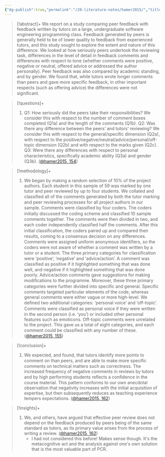 ```yaml
---
{"dg-publish":true,"permalink":"/20-literature-notes/hamer2015/","title":"A comparison of peer and tutor feedback","tags":["peer-assessment","computer-science"],"noteIcon":"","created":"2024.08.30 17:33","updated":"2024.09.09 16:17"}
---
```



> [!abstract]+
> We report on a study comparing peer feedback with feedback written by tutors on a large, undergraduate software engineering programming class. Feedback generated by peers is generally held to be of lower quality to feedback from experienced tutors, and this study sought to explore the extent and nature of this difference. We looked at how seriously peers undertook the reviewing task, differences in the level of detail in feedback comments and differences with respect to tone (whether comments were positive, negative or neutral, offered advice or addressed the author personally). Peer feedback was also compared by academic standing, and by gender. We found that, while tutors wrote longer comments than peers and gave more speciﬁc feedback, in other important respects (such as offering advice) the differences were not signiﬁcant.

> [!questions]+
>
> 1. Q1: How seriously did the peers take their responsibilities? We consider this with respect to the number of comment boxes completed (Q1a) and the length of the comments (Q1b). Q2: Was there any difference between the peers’ and tutors’ reviewing? We consider this with respect to the general/speciﬁc dimension (Q2a), with respect to the positive/negative/neutral/advice/personal/off-topic dimension (Q2b) and with respect to the marks given (Q2c). Q3: Were there any differences with respect to personal characteristics, speciﬁcally academic ability (Q3a) and gender (Q3b). ([@hamer2015, 154](zotero://open-pdf/library/items/KRA62WPC?page=4&annotation=MYAT6IG8))

> [!methodology]+
>
> 1. We began by making a random selection of 10% of the project authors. Each student in this sample of 59 was marked by one tutor and peer reviewed by up to four students. We collated and classiﬁed all of the comments generated by both the tutor marking and peer reviewing processes for all project authors in our sample. Comments were classiﬁed by four coders. The coders initially discussed the coding scheme and classiﬁed 10 sample comments together. The comments were then divided in two, and each coder independently classiﬁed half the comments. After this initial classiﬁcation, the coders paired up and compared their results, coming to a consensus decision on any differences. Comments were assigned uniform anonymous identiﬁers, so the coders were not aware of whether a comment was written by a tutor or a student. The three primary categories for classiﬁcation were ‘positive’, ‘negative’ and ‘advice/action’. A comment was classiﬁed as positive if it highlighted something that was done well, and negative if it highlighted something that was done poorly. Advice/action comments gave suggestions for making modiﬁcations to the programme. Moreover, these three primary categories were further divided into speciﬁc and general. Speciﬁc comments targeted particular elements of the code, whereas general comments were either vague or more high-level. We deﬁned two additional categories: ‘personal voice’ and ‘off-topic’. Comments were classiﬁed as personal voice if they were written in the second person (i.e. ‘you’) or included other personal features such as emoticons. Off-topic comments were unrelated to the project. This gave us a total of eight categories, and each comment could be classiﬁed with any number of these. ([@hamer2015, 155](zotero://open-pdf/library/items/KRA62WPC?page=5&annotation=ZM4KGM9P))

> [!conclusion]+
>
> 1. We expected, and found, that tutors identify more points to comment on than peers, and are able to make more speciﬁc comments on technical matters such as correctness. The increased frequency of negative comments in reviews by tutors and by high performing students reﬂects a conﬁdence in the course material. This pattern conforms to our own anecdotal observation that negativity increases with the initial acquisition of expertise, but then subsequently reduces as teaching experience tempers expectations. ([@hamer2015, 162](zotero://open-pdf/library/items/KRA62WPC?page=12&annotation=3YBP96GR))

> [!insights]+
>
> 1. We, and others, have argued that effective peer review does not depend on the feedback produced by peers being of the same standard as tutors, as its primary value arises from the process of writing a review. ([@hamer2015, 162](zotero://open-pdf/library/items/KRA62WPC?page=12&annotation=F93IFT36))
>     - I had not considered this before! Makes sense though. It's the metacognitive act and the analysis against one's own solution that is the most valuable part of PCR.
